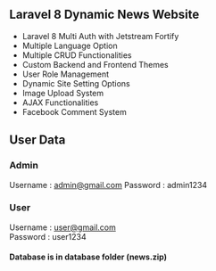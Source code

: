 ## Laravel 8 Dynamic News Website

- Laravel 8 Multi Auth with Jetstream Fortify
- Multiple Language Option
- Multiple CRUD Functionalities
- Custom Backend and Frontend Themes
- User Role Management
- Dynamic Site Setting Options
- Image Upload System
- AJAX Functionalities
- Facebook Comment System

## User Data

### Admin

Username : admin@gmail.com
Password : admin1234

### User

Username : user@gmail.com  
Password : user1234

#### Database is in database folder (news.zip)
